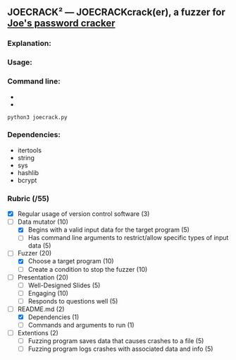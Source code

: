 ## JOECRACK² — JOECRACKcrack(er), a fuzzer for [Joe's password cracker](https://github.com/JosephL8912/PasswordCrack)

### Explanation:


### Usage:


### Command line:
-
- 

`python3 joecrack.py` 

### Dependencies:
- itertools
- string
- sys
- hashlib
- bcrypt
  
### Rubric (/55)
- [x] Regular usage of version control software (3)
- [ ] Data mutator (10)
     - [x] Begins with a valid input data for the target program (5)
     - [ ] Has command line arguments to restrict/allow specific types of input data (5)
- [ ] Fuzzer (20)
     - [x] Choose a target program (10)
     - [ ] Create a condition to stop the fuzzer (10)
- [ ] Presentation (20)
     - [ ] Well-Designed Slides (5)
     - [ ] Engaging (10)
     - [ ] Responds to questions well (5)
- [ ] README.md (2)
     - [x] Dependencies (1)
     - [ ] Commands and arguments to run (1)
- [ ] Extentions (2)
     - [ ] Fuzzing program saves data that causes crashes to a file (5)
     - [ ] Fuzzing program logs crashes with associated data and info (5)
